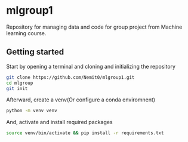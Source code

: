# mlgroup1

Repository for managing data and code for group project from Machine learning course.

## Getting started

Start by opening a terminal and cloning and initializing the repository

```bash
git clone https://github.com/Nemit0/mlgroup1.git
cd mlgroup
git init
```

Afterward, create a venv(Or configure a conda enviromnent)
```bash
python -m venv venv
```

And, activate and install required packages
```bash
source venv/bin/activate && pip install -r requirements.txt
```